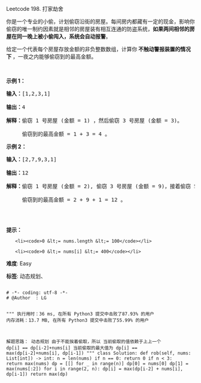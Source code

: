 Leetcode 198. 打家劫舍
<p>你是一个专业的小偷，计划偷窃沿街的房屋。每间房内都藏有一定的现金，影响你偷窃的唯一制约因素就是相邻的房屋装有相互连通的防盗系统，<strong>如果两间相邻的房屋在同一晚上被小偷闯入，系统会自动报警</strong>。</p>


<p>给定一个代表每个房屋存放金额的非负整数数组，计算你<strong> 不触动警报装置的情况下 </strong>，一夜之内能够偷窃到的最高金额。</p>



<p>&nbsp;</p>



<p><strong>示例 1：</strong></p>



<pre><strong>输入：</strong>[1,2,3,1]

<strong>输出：</strong>4

<strong>解释：</strong>偷窃 1 号房屋 (金额 = 1) ，然后偷窃 3 号房屋 (金额 = 3)。

&nbsp;    偷窃到的最高金额 = 1 + 3 = 4 。</pre>



<p><strong>示例 2：</strong></p>



<pre><strong>输入：</strong>[2,7,9,3,1]

<strong>输出：</strong>12

<strong>解释：</strong>偷窃 1 号房屋 (金额 = 2), 偷窃 3 号房屋 (金额 = 9)，接着偷窃 5 号房屋 (金额 = 1)。

&nbsp;    偷窃到的最高金额 = 2 + 9 + 1 = 12 。

</pre>



<p>&nbsp;</p>



<p><strong>提示：</strong></p>



<ul>

	<li><code>0 &lt;= nums.length &lt;= 100</code></li>

	<li><code>0 &lt;= nums[i] &lt;= 400</code></li>

</ul>





 **难度**: Easy



 **标签**: 动态规划、 





<div class="hcb_wrap">
<pre class="prism undefined-numbers lang-python" data-lang="Python"><code>
# -*- coding: utf-8 -*-
# @Author  : LG

"""
执行用时：36 ms, 在所有 Python3 提交中击败了87.93% 的用户
内存消耗：13.7 MB, 在所有 Python3 提交中击败了55.99% 的用户

解题思路：
    动态规划
    由于不能挨着偷取，所以 当前偷取的值依赖于上上一个
        dp[i] == dp[i-2]+nums[i]
    当前偷取的最大值为
        dp[i] == max(dp[i-2]+nums[i], dp[i-1])
"""
class Solution:
    def rob(self, nums: List[int]) -> int:
        n = len(nums)
        if n == 0:
            return 0
        if n < 3:
            return max(nums)
        dp = [[] for _ in range(n)]
        dp[0] = nums[0]
        dp[1] = max(nums[:2])
        for i in range(2, n):
            dp[i] = max(dp[i-2] + nums[i], dp[i-1])
        return max(dp)
</code></pre></div>
